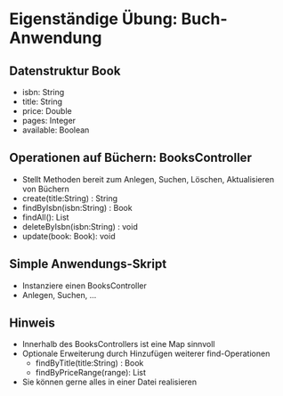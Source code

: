 # Eigenständige Übung: Buch-Anwendung

## Datenstruktur Book

* isbn: String
* title: String
* price: Double
* pages: Integer
* available: Boolean

## Operationen auf Büchern: BooksController

* Stellt Methoden bereit zum Anlegen, Suchen, Löschen, Aktualisieren von Büchern
* create(title:String) : String
* findByIsbn(isbn:String) : Book
* findAll(): List
* deleteByIsbn(isbn:String) : void
* update(book: Book): void

## Simple Anwendungs-Skript

* Instanziere einen BooksController
* Anlegen, Suchen, ...

## Hinweis

* Innerhalb des BooksControllers ist eine Map sinnvoll
* Optionale Erweiterung durch Hinzufügen weiterer find-Operationen
  * findByTitle(title:String) : Book
  * findByPriceRange(range): List
* Sie können gerne alles in einer Datei realisieren   